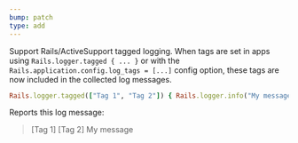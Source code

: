 ```yaml
---
bump: patch
type: add
---
```


Support Rails/ActiveSupport tagged logging. When tags are set in apps using `Rails.logger.tagged { ... }` or with the `Rails.application.config.log_tags = [...]` config option, these tags are now included in the collected log messages.

```ruby
Rails.logger.tagged(["Tag 1", "Tag 2"]) { Rails.logger.info("My message") }
```

Reports this log message:

> [Tag 1] [Tag 2] My message

